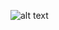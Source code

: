 ![alt text](https://github.com/ajit-kumar-azad/training/raw/master/Developing-Apps-with-AngularJS/images/toolsworkflow.png "Tools Workflow")

